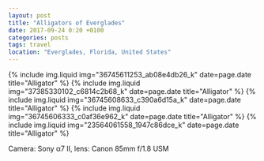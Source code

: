 ```yaml
---
layout: post
title: "Alligators of Everglades"
date: 2017-09-24 0:20 +0100
categories: posts
tags: travel
location: "Everglades, Florida, United States"
---
```


{% include img.liquid img="36745611253_ab08e4db26_k" date=page.date title="Alligator" %}
{% include img.liquid img="37385330102_c6814c2b68_k" date=page.date title="Alligator" %}
{% include img.liquid img="36745608633_c390a6d15a_k" date=page.date title="Alligator" %}
{% include img.liquid img="36745606333_c0af36e962_k" date=page.date title="Alligator" %}
{% include img.liquid img="23564061558_1947c86dce_k" date=page.date title="Alligator" %}

Camera: Sony α7 II, lens: Canon 85mm f/1.8 USM
